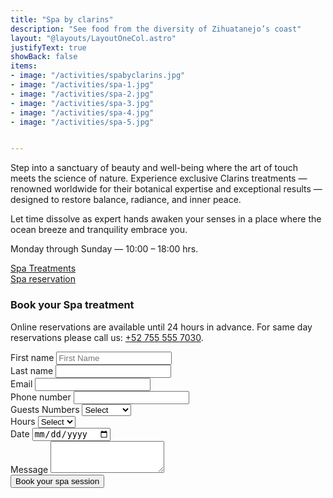 ```yaml
---
title: "Spa by clarins"
description: "See food from the diversity of Zihuatanejo’s coast"
layout: "@layouts/LayoutOneCol.astro"
justifyText: true
showBack: false
items:
- image: "/activities/spabyclarins.jpg"
- image: "/activities/spa-1.jpg"
- image: "/activities/spa-2.jpg"
- image: "/activities/spa-3.jpg"
- image: "/activities/spa-4.jpg"
- image: "/activities/spa-5.jpg"


---
```


<div class="grid gap-6">
  <p>Step into a sanctuary of beauty and well-being where the art of touch meets the science of nature. Experience exclusive Clarins treatments — renowned worldwide for their botanical expertise and exceptional results — designed to restore balance, radiance, and inner peace.</p>
  <p>Let time dissolve as expert hands awaken your senses in a place where the ocean breeze and tranquility embrace you.</p>
  <p class="text-xl font-bold">Monday through Sunday — 10:00 – 18:00 hrs.</p>
  <div class="flex flex-wrap mt-8 gap-4 justify-center">
    <div class="relative">
      <a href="/menu_spa.pdf" target="_blank" class="bg-black/90 font-semibold uppercase py-3 px-6 text-white hover:bg-black/60">Spa Treatments</a>
    </div>
    <div class="relative mt-6 md:mt-0">
      <a href="#" id="spaReservationBtn" class="bg-black/90 font-semibold uppercase py-3 px-6 text-white hover:bg-black/60">Spa reservation</a>
    </div>
  </div>
</div>

<!-- Spa Reservation Popup -->
<div id="spaReservationPopup" class="hidden fixed  z-20 inset-0 bg-black bg-opacity-50 overflow-y-auto h-full w-full">
  <div class="relative top-20 mx-auto p-5 border -mt-8 max-w-4xl shadow-lg rounded-md bg-white">
    <div class="mt-3 text-center ">
      <h3 class="text-3xl  md:text-5xl leading-6  font-bold">Book your Spa treatment</h3>
      <div class="mt-2 px-7 py-3">
        <p class="text-sm md:text-base max-w-xl mx-auto text-balance mb-4 text-black/90">
          Online reservations are available until 24 hours in advance. For same day reservations please call us: <a href="tel:+527555557030">+52 755 555 7030</a>.
        </p>
        <form id="spaReservationForm" class="space-y-4  max-w-3xl mx-auto">
  <div class="grid md:grid-cols-2 gap-4">
    <div>
      <label for="firstName" class="text-base text-left font-medium text-black/90 block">First name</label>
      <input type="text" id="firstName" placeholder="First Name" name="firstName" required class="border border-black/60 p-2 w-full text-gray-500">
    </div>
    <div>
      <label for="lastName" class="text-base text-left font-medium text-black/90 block">Last name</label>
      <input type="text" id="lastName" name="lastName" required class="border border-black/60 p-2 w-full text-gray-500">
    </div>
  </div>
  
  <div class="grid md:grid-cols-2 gap-4">
    <div>
      <label for="email" class="text-base text-left font-medium text-black/90 block">Email</label>
      <input type="email" id="email" name="email" required class="border border-black/60 p-2 w-full text-gray-500">
    </div>
    <div>
      <label for="phone" class="text-base text-left font-medium text-black/90 block">Phone number</label>
      <input type="tel" id="phone" name="phone" required class="border border-black/60 p-2 w-full text-gray-500">
    </div>
  </div>
  
  <div class="grid md:grid-cols-3 gap-4">
    <div>
      <label for="guests" class="text-base text-left font-medium text-black/90 block">Guests Numbers</label>
      <select id="guests" name="guests" required class="border border-black/60 p-2 w-full text-gray-500">
        <option value="">Select</option>
        <option value="1">1</option>
        <option value="2">2</option>
        <option value="3">3</option>
        <option value="4">4</option>
        <option value="5">5</option>
        <option value="6">6</option>
        <option value="7">7</option>
        <option value="8">8</option>
        <option value="9">9</option>
        <option value="10">10</option>
        <option value="10+">10+ more</option>
      </select>
    </div>
    <div>
      <label for="hours" class="text-base text-left font-medium text-black/90 block">Hours</label>
      <select id="hours" name="hours" required class="border border-black/60 p-2 w-full text-gray-500">
        <option value="">Select</option>
        <option value="10">10 h</option>
        <option value="11">11 h</option>
        <option value="12">12 h</option>
        <option value="13">13 h</option>
        <option value="14">14 h</option>
        <option value="15">15 h</option>
        <option value="16">16 h</option>
        <option value="17">17 h</option>
        <option value="18">18 h</option>
      </select>
    </div>
    <div>
      <label for="date" class="text-base text-left font-medium text-black/90 block">Date</label>
      <input type="date" id="date" name="date" required class="border border-black/60 p-2 w-full text-gray-500">
    </div>
  </div>
  
  <div>
    <label for="message" class="text-base text-left font-medium text-black/90 block">Message</label>
    <textarea id="message" name="message" rows="3" class="border border-black/60 p-2 w-full text-gray-500"></textarea>
  </div>
  
  <button type="submit" class="bg-black/90 font-semibold uppercase py-3 px-6 text-white hover:bg-black/60">
    Book your spa session
  </button>
</form>
      </div>
    </div>
  </div>
</div>

<script>
  function initSpaReservation() {
    const popup = document.getElementById("spaReservationPopup");
    const openButton = document.getElementById("spaReservationBtn");
    const form = document.getElementById("spaReservationForm");

    if (openButton) {
      openButton.addEventListener('click', (e) => {
        e.preventDefault();
        popup.classList.remove('hidden');
      });
    }

    if (popup) {
      popup.addEventListener('click', (e) => {
        if (e.target === popup) {
          popup.classList.add('hidden');
        }
      });
    }

    if (form) {
      form.addEventListener('submit', (e) => {
        e.preventDefault();
        // Here you would typically send the form data to a server
        console.log("Form submitted");
        popup.classList.add('hidden');
      });
    }
  }

  // Run the initialization function when the DOM is fully loaded
  if (document.readyState === 'loading') {
    document.addEventListener('DOMContentLoaded', initSpaReservation);
  } else {
    initSpaReservation();
  }
</script>
